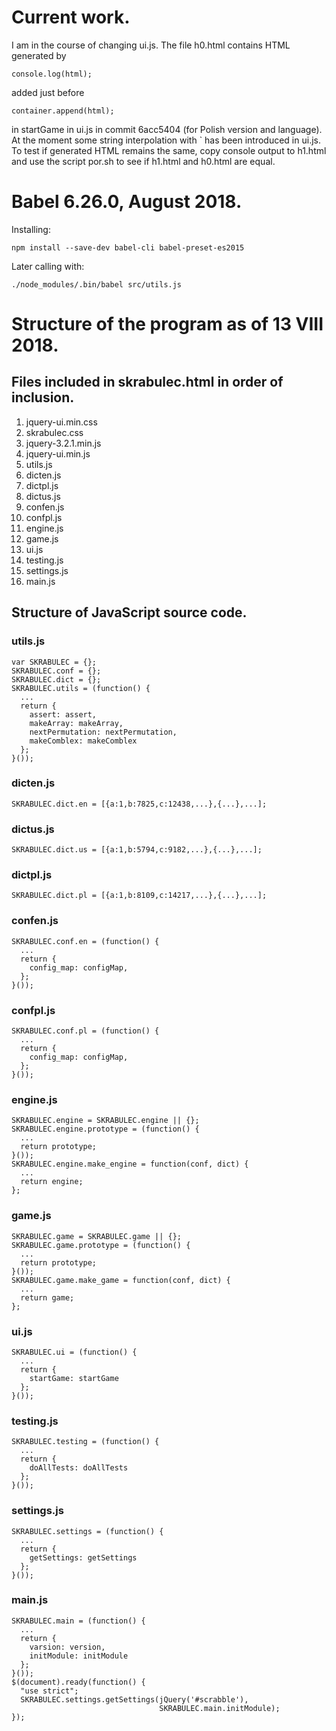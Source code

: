 # Current work.

I am in the course of changing ui.js. The file h0.html contains HTML
generated by

    console.log(html);

added just before

    container.append(html);

in startGame in ui.js in commit 6acc5404 (for Polish version and
language). At the moment some string interpolation with ` has been
introduced in ui.js. To test if generated HTML remains the same, copy
console output to h1.html and use the script por.sh to see if h1.html
and h0.html are equal.

# Babel 6.26.0, August 2018.

Installing:

    npm install --save-dev babel-cli babel-preset-es2015

Later calling with:

    ./node_modules/.bin/babel src/utils.js

# Structure of the program as of 13 VIII 2018.

## Files included in skrabulec.html in order of inclusion.

1. jquery-ui.min.css
2. skrabulec.css
3. jquery-3.2.1.min.js
4. jquery-ui.min.js
5. utils.js
6. dicten.js
7. dictpl.js
8. dictus.js
9. confen.js
10. confpl.js
11. engine.js
12. game.js
13. ui.js
14. testing.js
15. settings.js
16. main.js

## Structure of JavaScript source code.

### utils.js
    var SKRABULEC = {};
    SKRABULEC.conf = {};
    SKRABULEC.dict = {};
    SKRABULEC.utils = (function() {
      ...
      return {
        assert: assert,
        makeArray: makeArray,
        nextPermutation: nextPermutation,
        makeComblex: makeComblex
      };
    }());
### dicten.js
    SKRABULEC.dict.en = [{a:1,b:7825,c:12438,...},{...},...];
### dictus.js
    SKRABULEC.dict.us = [{a:1,b:5794,c:9182,...},{...},...];
### dictpl.js
    SKRABULEC.dict.pl = [{a:1,b:8109,c:14217,...},{...},...];
### confen.js
    SKRABULEC.conf.en = (function() {
      ...
      return {
        config_map: configMap,
      };
    }());
### confpl.js
    SKRABULEC.conf.pl = (function() {
      ...
      return {
        config_map: configMap,
      };
    }());
### engine.js
    SKRABULEC.engine = SKRABULEC.engine || {};
    SKRABULEC.engine.prototype = (function() {
      ...
      return prototype;
    }());
    SKRABULEC.engine.make_engine = function(conf, dict) {
      ...
      return engine;
    };
### game.js
    SKRABULEC.game = SKRABULEC.game || {};
    SKRABULEC.game.prototype = (function() {
      ...
      return prototype;
    }());
    SKRABULEC.game.make_game = function(conf, dict) {
      ...
      return game;
    };
### ui.js
    SKRABULEC.ui = (function() {
      ...
      return {
        startGame: startGame
      };
    }());
### testing.js
    SKRABULEC.testing = (function() {
      ...
      return {
        doAllTests: doAllTests
      };
    }());
### settings.js
    SKRABULEC.settings = (function() {
      ...
      return {
        getSettings: getSettings
      };
    }());
### main.js
    SKRABULEC.main = (function() {
      ...
      return {
        varsion: version,
        initModule: initModule
      };
    }());
    $(document).ready(function() {
      "use strict";
      SKRABULEC.settings.getSettings(jQuery('#scrabble'),
                                     SKRABULEC.main.initModule);
    });

